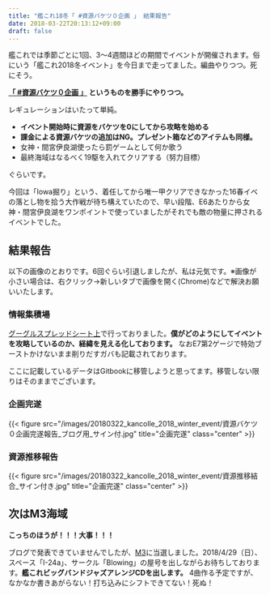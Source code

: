 ```yaml
---
title: "艦これ18冬「 #資源バケツ０企画 」 結果報告"
date: 2018-03-22T20:13:12+09:00
draft: false
---
```


艦これでは季節ごとに1回、3～4週間ほどの期間でイベントが開催されます。俗にいう「艦これ2018冬イベント」を今日まで走ってました。編曲やりつつ。死にそう。

**[「 #資源バケツ０企画 」](https://kancolle.social/tags/%E8%B3%87%E6%BA%90%E3%83%90%E3%82%B1%E3%83%84%EF%BC%90%E4%BC%81%E7%94%BB) というものを勝手にやりつつ。**

レギュレーションはいたって単純。

- **イベント開始時に資源をバケツを0にしてから攻略を始める**
- **課金による資源バケツの追加はNG。プレゼント箱などのアイテムも同様。**
- 女神・間宮伊良湖使ったら罰ゲームとして何か歌う
- 最終海域はなるべく19駆を入れてクリアする（努力目標）

ぐらいです。

今回は「Iowa掘り」という、着任してから唯一甲クリアできなかった16春イベの落とし物を拾う大作戦が待ち構えていたので、早い段階、E6あたりから女神・間宮伊良湖をワンポイントで使っていましたがそれでも敵の物量に押されるイベントでした。

## 結果報告

以下の画像のとおりです。6回ぐらい引退しましたが、私は元気です。※画像が小さい場合は、右クリック->新しいタブで画像を開く(Chrome)などで解決お願いいたします。

### 情報集積場

[グーグルスプレッドシート上](https://docs.google.com/spreadsheets/d/1wO9s3yvxPPq7G0HJ7L4U43vyL_tK1UD7h860HIjAkhU/edit?usp=sharing)で行っておりました。**僕がどのようにしてイベントを攻略しているのか、経緯を見える化しております。** なおE7第2ゲージで特効ブーストかけないまま削りだすガバも記載されております。

ここに記載しているデータはGitbookに移管しようと思ってます。移管しない限りはそのままでございます。

### 企画完遂

{{< figure src="/images/20180322_kancolle_2018_winter_event/資源バケツ０企画完遂報告_ブログ用_サイン付.jpg" title="企画完遂" class="center" >}}

### 資源推移報告

{{< figure src="/images/20180322_kancolle_2018_winter_event/資源推移結合_サイン付き.jpg" title="企画完遂" class="center" >}}

## 次はM3海域

**こっちのほうが！！！大事！！！**

ブログで発表できていませんでしたが、[M3](http://www.m3net.jp/index.html)に当選しました。2018/4/29（日）、スペース「I-24a」、サークル「Blowing」の屋号を出しながらお待ちしております。**艦これビッグバンドジャズアレンジCDを出します。** 4曲作る予定ですが、なかなか書きあがらない！打ち込みにシフトできてない！死ぬ！
